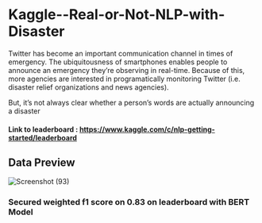 # Kaggle--Real-or-Not-NLP-with-Disaster
Twitter has become an important communication channel in times of emergency.
The ubiquitousness of smartphones enables people to announce an emergency they’re observing in real-time. Because of this, more agencies are interested in programatically monitoring Twitter (i.e. disaster relief organizations and news agencies).

But, it’s not always clear whether a person’s words are actually announcing a disaster

#### Link to leaderboard :  https://www.kaggle.com/c/nlp-getting-started/leaderboard

## Data Preview
![Screenshot (93)](https://user-images.githubusercontent.com/64247956/86361937-2b8b0680-bc92-11ea-8ac2-033852e7e47e.png)

### Secured weighted f1 score on 0.83 on leaderboard with BERT Model
